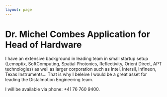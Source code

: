 ```yaml
---
layout: page
---
```

# Dr. Michel Combes Application for Head of Hardware


I have an extensive background in leading team in small startup setup
(Lemoptix, SoftComputing, Spatial Photonics, Reflectivity, Orient Direct, APT technologies)
as well as larger corporation such as Intel, Intersil, Infineon, Texas Instruments...
That is why I beleive I would be a great asset for leading the Distalmotion Engineering team.

I will be available via phone: +41 76 760 9400.
